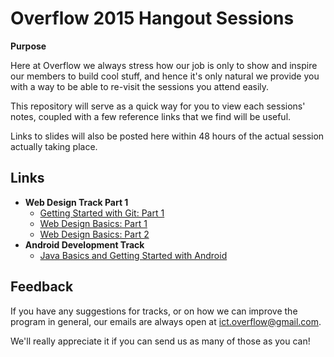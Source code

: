 # Overflow 2015 Hangout Sessions

**Purpose**

Here at Overflow we always stress how our job is only to show and inspire our members to build cool stuff, and hence it's only natural we provide you with a way to be able to re-visit the sessions you attend easily.

This repository will serve as a quick way for you to view each sessions' notes, coupled with a few reference links that we find will be useful.

Links to slides will also be posted here within 48 hours of the actual session actually taking place.

## Links
* **Web Design Track Part 1**
	* [Getting Started with Git: Part 1](https://github.com/np-overflow/2015-sessions/blob/master/01%20--%20Web%20Design%20Track%20Pt%201/01.1.md)
	* [Web Design Basics: Part 1](https://github.com/np-overflow/2015-sessions/blob/master/01%20--%20Web%20Design%20Track%20Pt%201/01.2.md)
	* [Web Design Basics: Part 2](https://github.com/np-overflow/2015-sessions/blob/master/01%20--%20Web%20Design%20Track%20Pt%201/01.3.md)
* **Android Development Track**
	* [Java Basics and Getting Started with Android](https://github.com/np-overflow/2015-sessions/blob/master/02%20--%20Android%20Development%20Track/02.1.md)

## Feedback
If you have any suggestions for tracks, or on how we can improve the program in general, our emails are always open at [ict.overflow@gmail.com](mailto://ict.overflow@gmail.com).

We'll really appreciate it if you can send us as many of those as you can!

